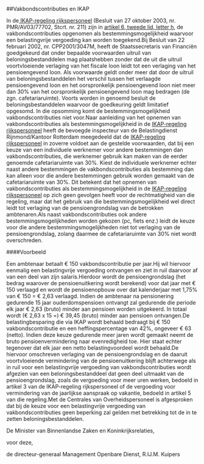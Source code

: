 <meta http-equiv='Content-Type' content='text/html; charset=utf-8' />

##Vakbondscontributies en IKAP 

In de[ IKAP-regeling rijkspersoneel](../../../../../ministeriele-regeling/ikap-regeling/rijkspersoneel/BWBR0015799/README.md) (Besluit van 27 oktober 2003, nr. PMR/AV03/77702, Stcrt. nr. 211) zijn in [artikel 6, tweede lid, letter h](../../../../../ministeriele-regeling/ikap-regeling/rijkspersoneel/BWBR0015799/README.md), de vakbondscontributies opgenomen als bestemmingsmogelijkheid waarvoor een belastingvrije vergoeding kan worden toegekend.Bij Besluit van 22 februari 2002, nr. CPP2001/3047M, heeft de Staatssecretaris van Financiën goedgekeurd dat onder bepaalde voorwaarden uitruil van beloningsbestanddelen mag plaatshebben zonder dat de uit die uitruil voortvloeiende verlaging van het fiscale loon leidt tot een verlaging van het pensioengevend loon. Als voorwaarde geldt onder meer dat door de uitruil van beloningsbestanddelen het verschil tussen het verlaagde pensioengevend loon en het oorspronkelijk pensioengevend loon niet meer dan 30% van het oorspronkelijk pensioengevend loon mag bedragen (de zgn. cafetariaruimte). Voorts worden in genoemd besluit de beloningsbestanddelen waarvoor de goedkeuring geldt limitatief opgesomd. In die opsomming komt de bestemmingsmogelijkheid vakbondscontributies niet voor.Naar aanleiding van het opnemen van vakbondscontributies als bestemmingsmogelijkheid in de [IKAP-regeling rijkspersoneel](../../../../../ministeriele-regeling/ikap-regeling/rijkspersoneel/BWBR0015799/README.md) heeft de bevoegde inspecteur van de Belastingdienst Rijnmond/Kantoor Rotterdam meegedeeld dat de [IKAP-regeling rijkspersoneel](../../../../../ministeriele-regeling/ikap-regeling/rijkspersoneel/BWBR0015799/README.md) in zoverre voldoet aan de gestelde voorwaarden, dat bij een keuze van een individuele werknemer voor andere bestemmingen dan vakbondscontributies, die werknemer gebruik kan maken van de eerder genoemde cafetariaruimte van 30%. Kiest de individuele werknemer echter naast andere bestemmingen de vakbondscontributies als bestemming dan kan alleen voor die andere bestemmingen gebruik worden gemaakt van de cafetariaruimte van 30%. Dit betekent dat het opnemen van vakbondscontributies als bestemmingsmogelijkheid in de [IKAP-regeling rijkspersoneel](../../../../../ministeriele-regeling/ikap-regeling/rijkspersoneel/BWBR0015799/README.md) op zich geen gevolgen heeft voor de rechtmatigheid van die regeling, maar dat het gebruik van die bestemmingsmogelijkheid wel direct leidt tot verlaging van de pensioengrondslag van de betrokken ambtenaren.Als naast vakbondscontributies ook andere bestemmingsmogelijkheden worden gekozen (pc, fiets enz.) leidt de keuze voor die andere bestemmingsmogelijkheden niet tot verlaging van de pensioengrondslag, zolang daarmee de cafetariaruimte van 30% niet wordt overschreden. 

####Voorbeeld

Een ambtenaar betaalt € 150 vakbondscontributie per jaar.Hij wil hiervoor eenmalig een belastingvrije vergoeding ontvangen en ziet in ruil daarvoor af van een deel van zijn salaris.Hierdoor wordt de pensioengrondslag (het bedrag waarover de pensioenuitkering wordt berekend) voor dat jaar met € 150 verlaagd en wordt de pensioenopbouw over dat kalenderjaar met 1,75% van € 150 = € 2,63 verlaagd. Indien de ambtenaar na pensionering gedurende 15 jaar ouderdomspensioen ontvangt zal gedurende die periode elk jaar € 2,63 (bruto) minder aan pensioen worden uitgekeerd. In totaal wordt (€ 2,63 x 15 =) € 39,45 (bruto) minder aan pensioen ontvangen.De belastingbesparing die via IKAP wordt behaald bedraagt bij € 150 vakbondscontributie en een heffingspercentage van 42%, ongeveer € 63 (netto). Indien deze keuze gedurende meer jaren wordt gemaakt neemt de bruto pensioenvermindering naar evenredigheid toe. Hier staat echter tegenover dat elk jaar een netto belastingvoordeel wordt behaald.De hiervoor omschreven verlaging van de pensioengrondslag en de daaruit voortvloeiende vermindering van de pensioenuitkering blijft achterwege als in ruil voor een belastingvrije vergoeding van vakbondscontributies wordt afgezien van een beloningsbestanddeel dat geen deel uitmaakt van de pensioengrondslag, zoals de vergoeding voor meer uren werken, bedoeld in artikel 3 van de IKAP-regeling rijkspersoneel of de vergoeding voor vermindering van de jaarlijkse aanspraak op vakantie, bedoeld in artikel 5 van die regeling.Met de Centrales van Overheidspersoneel is afgesproken dat bij de keuze voor een belastingvrije vergoeding van vakbondscontributies geen beperking zal gelden met betrekking tot de in te zetten beloningsbestanddelen. 

De 
Minister van Binnenlandse Zaken en Koninkrijksrelaties,

voor deze,

de 
directeur-generaal Management Openbare Dienst,
R.IJ.M. Kuipers   
